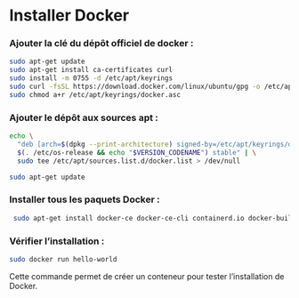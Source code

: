 # Installer Docker

### Ajouter la clé du dépôt officiel de docker :

```bash
sudo apt-get update
sudo apt-get install ca-certificates curl
sudo install -m 0755 -d /etc/apt/keyrings
sudo curl -fsSL https://download.docker.com/linux/ubuntu/gpg -o /etc/apt/keyrings/docker.asc
sudo chmod a+r /etc/apt/keyrings/docker.asc
```

### Ajouter le dépôt aux sources apt :

```bash
echo \
  "deb [arch=$(dpkg --print-architecture) signed-by=/etc/apt/keyrings/docker.asc] https://download.docker.com/linux/ubuntu \
  $(. /etc/os-release && echo "$VERSION_CODENAME") stable" | \
  sudo tee /etc/apt/sources.list.d/docker.list > /dev/null
```

```bash
sudo apt-get update
```

### Installer tous les paquets Docker :

```bash
 sudo apt-get install docker-ce docker-ce-cli containerd.io docker-buildx-plugin docker-compose-plugin docker-compose
```

### Vérifier l’installation :

```bash
sudo docker run hello-world
```

Cette commande permet de créer un conteneur pour tester l’installation de Docker.